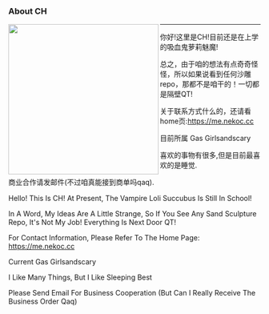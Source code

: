 ### About CH

<img align='left' src='https://me.nekoc.cc/assets/images/Half-CH@1500.webp' width='300px'>

***

你好!这里是CH!目前还是在上学的吸血鬼萝莉魅魔!

总之，由于咱的想法有点奇奇怪怪，所以如果说看到任何沙雕repo，那都不是咱干的！一切都是隔壁QT!

关于联系方式什么的，还请看home页:https://me.nekoc.cc

目前所属 Gas Girlsandscary

喜欢的事物有很多,但是目前最喜欢的是睡觉.

商业合作请发邮件(不过咱真能接到商单吗qaq).

Hello! This Is CH! At Present, The Vampire Loli Succubus Is Still In School!

In A Word, My Ideas Are A Little Strange, So If You See Any Sand Sculpture Repo, It's Not My Job! Everything Is Next Door QT!

For Contact Information, Please Refer To The Home Page: https://me.nekoc.cc

Current Gas Girlsandscary

I Like Many Things, But I Like Sleeping Best

Please Send Email For Business Cooperation (But Can I Really Receive The Business Order Qaq)
